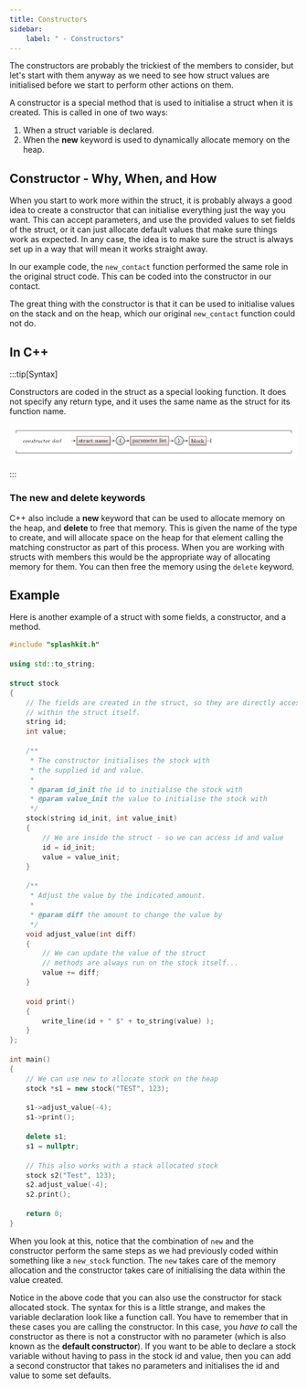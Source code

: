 ```yaml
---
title: Constructors
sidebar:
    label: " - Constructors"
---
```


The constructors are probably the trickiest of the members to consider, but let's start with them anyway as we need to see how struct values are initialised before we start to perform other actions on them.

A constructor is a special method that is used to initialise a struct when it is created. This is called in one of two ways:

1. When a struct variable is declared.
2. When the **new** keyword is used to dynamically allocate memory on the heap.

## Constructor - Why, When, and How

When you start to work more within the struct, it is probably always a good idea to create a constructor that can initialise everything just the way you want. This can accept parameters, and use the provided values to set fields of the struct, or it can just allocate default values that make sure things work as expected. In any case, the idea is to make sure the struct is always set up in a way that will mean it works straight away.

In our example code, the `new_contact` function performed the same role in the original struct code. This can be coded into the constructor in our contact.

The great thing with the constructor is that it can be used to initialise values on the stack and on the heap, which our original `new_contact` function could not do.

## In C++

:::tip[Syntax]

Constructors are coded in the struct as a special looking function. It does not specify any return type, and it uses the same name as the struct for its function name.

![Constructors are coded as special functions in the struct](./images/constructor.png)

:::

### The new and delete keywords

C++ also include a **new** keyword that can be used to allocate memory on the heap, and **delete** to free that memory. This is given the name of the type to create, and will allocate space on the heap for that element calling the matching constructor as part of this process. When you are working with structs with members this would be the appropriate way of allocating memory for them. You can then free the memory using the `delete` keyword.

## Example

Here is another example of a struct with some fields, a constructor, and a method.

```cpp
#include "splashkit.h"

using std::to_string;

struct stock
{
    // The fields are created in the struct, so they are directly accessible
    // within the struct itself.
    string id;
    int value;

    /**
     * The constructor initialises the stock with
     * the supplied id and value.
     *
     * @param id_init the id to initialise the stock with
     * @param value_init the value to initialise the stock with
     */
    stock(string id_init, int value_init)
    {
        // We are inside the struct - so we can access id and value
        id = id_init;
        value = value_init;
    }

    /**
     * Adjust the value by the indicated amount.
     *
     * @param diff the amount to change the value by
     */
    void adjust_value(int diff)
    {
        // We can update the value of the struct
        // methods are always run on the stock itself...
        value += diff;
    }

    void print()
    {
        write_line(id + " $" + to_string(value) );
    }
};

int main()
{
    // We can use new to allocate stock on the heap
    stock *s1 = new stock("TEST", 123);
    
    s1->adjust_value(-4);
    s1->print();

    delete s1;
    s1 = nullptr;

    // This also works with a stack allocated stock
    stock s2("Test", 123);
    s2.adjust_value(-4);
    s2.print();

    return 0;
}
```

When you look at this, notice that the combination of `new` and the constructor perform the same steps as we had previously coded within something like a `new_stock` function. The `new` takes care of the memory allocation and the constructor takes care of initialising the data within the value created.

Notice in the above code that you can also use the constructor for stack allocated stock. The syntax for this is a little strange, and makes the variable declaration look like a function call. You have to remember that in these cases you are calling the constructor. In this case, you *have to* call the constructor as there is not a constructor with no parameter (which is also known as the **default constructor**). If you want to be able to declare a stock variable without having to pass in the stock id and value, then you can add a second constructor that takes no parameters and initialises the id and value to some set defaults.

<!-- TODO: add slider -->

